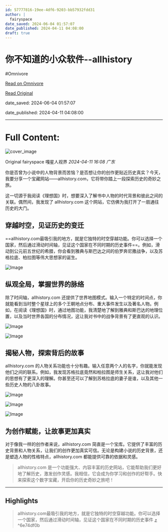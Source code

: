 ```yaml
---
id: 57777816-19ee-4df6-9203-bb57932fdd31
author: |
  fairyspace
date_saved: 2024-06-04 01:57:07
date_published: 2024-04-11 04:08:00
draft: true
---
```


# 你不知道的小众软件--allhistory
#Omnivore

[Read on Omnivore](https://omnivore.app/me/https-mp-weixin-qq-com-s-x-tfg-90-gr-ps-ud-ibp-qh-bv-6-fw-18fe1d28177)

[Read Original](https://mp.weixin.qq.com/s/xTFG90GrPsUdIBPQhBV6Fw)

date_saved: 2024-06-04 01:57:07

date_published: 2024-04-11 04:08:00

--- 

# Full Content: 

![cover_image](https://proxy-prod.omnivore-image-cache.app/0x0,s4N0x_0oID9YxBdT6UT9DRDrQbW5CNGbazQZES19w53U/https://mmbiz.qpic.cn/sz_mmbiz_jpg/6o5K18r6HbU2ibx2Dh1nlHiazZibTXbOH8V8bja36QLmFmfibAgLLbQ6Y77SbkbrXacFC1d7RFjyLRDjflV2r0u1TA/0?wx_fmt=jpeg) 

Original  fairyspace  嘎星人视界 _2024-04-11 16:08_ _广东_ 

  
你是否曾为小说中的人物背景而苦恼？是否想让你的创作更贴近历史真实？今天，我要分享一个宝藏网站——allhistory.com，它将带你踏上一段探索历史的奇妙之旅。

这一切源于我阅读《理想国》时，想要深入了解书中人物的时代背景和彼此之间的关联。偶然间，我发现了 allhistory.com 这个网站，它仿佛为我打开了一扇通往历史的大门。

## 穿越时空，见证历史的变迁

==allhistory.com最吸引我的地方，就是它独特的时空穿越功能。你可以选择一个国家，然后通过滑动时间轴，见证这个国家在不同时期的历史事件==。例如，滑动到公元前五世纪的希腊，你会看到雅典与斯巴达之间的伯罗奔尼撒战争，以及苏格拉底、柏拉图等伟大思想家的诞生。

![Image](https://proxy-prod.omnivore-image-cache.app/0x0,szqiHwWYSfZN0sxAODm9gN06voeZjEKeGjakpRIsVJKY/https://mmbiz.qpic.cn/sz_mmbiz_png/6o5K18r6HbU2ibx2Dh1nlHiazZibTXbOH8VRsaVmx0w7iaXM34n3VRqJZzDdn98Cvrib8Ao7tXe00SQBibF0oDDJlPQQ/640?wx_fmt=png&from=appmsg)

## 纵观全局，掌握世界的脉络

除了时间轴，allhistory.com 还提供了世界地图模式。输入一个特定的时间点，你就能看到当时整个星球上的多个王朝地点分布、重大事件发生以及著名人物。例如，在阅读《理想国》时，通过地图功能，我清楚地了解到雅典和斯巴达的地理位置，以及当时世界各国的分布情况，这让我对书中的战争背景有了更直观的认识。

![Image](https://proxy-prod.omnivore-image-cache.app/0x0,sZ_Gvr6SKUOzajn-Nm5-NbS2yRhTGg_1pZZu3vvW9034/https://mmbiz.qpic.cn/sz_mmbiz_png/6o5K18r6HbU2ibx2Dh1nlHiazZibTXbOH8VOqCvwSXeHiaYUJicJOW0JWvOal8FUwvMoMrQqqH8eb5jzDEMTguYpnrg/640?wx_fmt=png&from=appmsg)

![Image](https://proxy-prod.omnivore-image-cache.app/0x0,sHWJ39OqPC0PrnI2UlmJuRYIdgYVy-6_SvFYjvpKHyOA/https://mmbiz.qpic.cn/sz_mmbiz_png/6o5K18r6HbU2ibx2Dh1nlHiazZibTXbOH8V6hnxkiafmkjgglWl6DOibpd2J7aPic9TarybricsfbGJKnEwQ6nZsCptSA/640?wx_fmt=png&from=appmsg)

## 揭秘人物，探索背后的故事

allhistory.com 的人物关系功能也十分有趣。输入任意两个人的名字，你就能发现他们之间的联系。例如，我发现苏格拉底竟然和柏拉图是师生关系，这让我对他们的思想有了更深入的理解。你甚至还可以了解到苏格拉底的妻子是谁，以及其他一些历史人物的八卦故事。

![Image](https://proxy-prod.omnivore-image-cache.app/0x0,s6HYGs_e6zCRejtPcOZpZSX27WJ9vTkTEvoTm4HZsVu0/https://mmbiz.qpic.cn/sz_mmbiz_png/6o5K18r6HbU2ibx2Dh1nlHiazZibTXbOH8VPGWEb4R1trxN8OKVLDrbIQ1ZRr7oXxvO4POs9xhsFE6QYpHYsYqTxQ/640?wx_fmt=png&from=appmsg)

![Image](https://proxy-prod.omnivore-image-cache.app/0x0,sBSaodHDNmLhgPButJWIqnb7zvGA00RzC-oqMvmnsjdE/https://mmbiz.qpic.cn/sz_mmbiz_png/6o5K18r6HbU2ibx2Dh1nlHiazZibTXbOH8VUblJC4k18gvcLPrjAdtnITpeibGAk1icGR3fhgq5R8Vn0YRBkCPPGaVA/640?wx_fmt=png&from=appmsg)

![Image](https://proxy-prod.omnivore-image-cache.app/0x0,sFLwwxq-btHYMX4FgRY6WiS97gwgRPmOleF_iDp4P6XY/https://mmbiz.qpic.cn/sz_mmbiz_png/6o5K18r6HbU2ibx2Dh1nlHiazZibTXbOH8VoJzA2H1XjMTfjp4R7jBswzMaZojFGKxxRHNTYGXvsxOrw4WibEcPEPw/640?wx_fmt=png&from=appmsg)

## 为创作赋能，让故事更加真实

对于像我一样的创作者来说，allhistory.com 简直是一个宝库。它提供了丰富的历史背景和人物关系，让我们的创作更加真实可信。无论是构建小说的历史背景，还是塑造人物的性格特点，allhistory.com 都能提供可靠的依据和灵感。

> allhistory.com 是一个功能强大、内容丰富的历史网站，它能帮助我们更好地了解历史，激发创作灵感。我相信，它会成为你学习和创作的好帮手。快来探索这个数字宝藏，开启你的历史奇妙之旅吧！

---

## Highlights

> allhistory.com最吸引我的地方，就是它独特的时空穿越功能。你可以选择一个国家，然后通过滑动时间轴，见证这个国家在不同时期的历史事件 [⤴️](https://omnivore.app/me/https-mp-weixin-qq-com-s-x-tfg-90-gr-ps-ud-ibp-qh-bv-6-fw-18fe1d28177#6e74df0b-e876-40d6-9d67-1694479d5216)  ^6e74df0b

